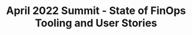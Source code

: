 ---
title: April 2022 Summit - State of FinOps Tooling and User Stories
description: Thanks to all the members who joined this session. We revealed the final piece of the State of FinOps data - what vendors and platforms are being used by practitioners. Our expert panel also discussed which tools & platforms are relied on the most, split by maturity, cloud provider, cloud spend, and more.
date-added: Apr 2022
type: Video
source: Foundation Contribution
label: 
link: https://youtu.be/utgzkRzqIBc
cloud-provider: 
  - Multi-Cloud
permalink: /resources/not-here/
weight: 30
listing: true
---